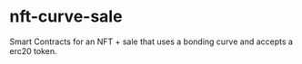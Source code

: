 # nft-curve-sale
Smart Contracts for an NFT + sale that uses a bonding curve and accepts a erc20 token.
